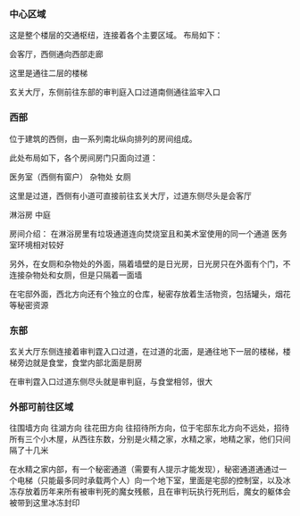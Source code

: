 ### 中心区域

这是整个楼层的交通枢纽，连接着各个主要区域。
布局如下：

会客厅，西侧通向西部走廊

这里是通往二层的楼梯

玄关大厅，东侧前往东部的审判庭入口过道南侧通往监牢入口


### 西部

位于建筑的西侧，由一系列南北纵向排列的房间组成。

此处布局如下，各个房间房门只面向过道：

医务室（西侧有窗户）  杂物处   女厕 

这里是过道，西侧有小道可直接前往玄关大厅，过道东侧尽头是会客厅

淋浴房    中庭    



房间介绍：
在淋浴房里有垃圾通道连向焚烧室且和美术室使用的同一个通道
医务室环境相对较好


另外，在女厕和杂物处的外面，隔着墙壁的是日光房，日光房只在外面有个门，不连接杂物处和女厕，但是只隔着一面墙

在宅邸外面，西北方向还有个独立的仓库，秘密存放着生活物资，包括罐头，烟花等秘密资源

### 东部

玄关大厅东侧连接着审判霆入口过道，在过道的北面，是通往地下一层的楼梯，楼梯旁边就是食堂，食堂内部北面是厨房

在审判霆入口过道东侧尽头就是审判庭，与食堂相邻，很大


### 外部可前往区域
往围墙方向
往湖方向
往花田方向
往招待所方向，位于宅邸东北方向不远处，招待所有三个小木屋，从西往东数，分别是火精之家，水精之家，地精之家，他们只间隔了十几米

在水精之家内部，有一个秘密通道（需要有人提示才能发现），秘密通道通通过一个电梯（只能最多同时承载两个人）向一个地下室，里面是宅邸的控制室，以及冰冻存放着历年来所有被审判死的魔女残骸，且在审判玩执行死刑后，魔女的躯体会被带到这里冰冻封印